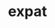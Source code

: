 ---
title: "expat"
layout: cache
category: package
meta: {"versions": ["2.2.10", "2.2.9", "2.3.0"], "compilers": ["gcc@10.3.0", "gcc@6.4.0", "gcc@7.3.0", "gcc@7.3.1", "gcc@7.4.0", "gcc@7.5.0", "gcc@8.1.0", "gcc@8.3.1", "gcc@8.4.1", "gcc@9.3.0", "intel@19.1.3.304", "xl@16.1"]}
spec_files: 
 - spec-0.json
 - spec-1.json
 - spec-2.json
 - spec-3.json
 - spec-4.json
 - spec-5.json
 - spec-6.json
 - spec-7.json
 - spec-8.json
 - spec-9.json
 - spec-10.json
 - spec-11.json
 - spec-12.json
 - spec-13.json
 - spec-14.json
 - spec-15.json
 - spec-16.json
 - spec-17.json
 - spec-18.json
 - spec-19.json
 - spec-20.json
 - spec-21.json
 - spec-22.json
 - spec-23.json
 - spec-24.json
 - spec-25.json
 - spec-26.json
 - spec-27.json
 - spec-28.json
 - spec-29.json
 - spec-30.json
 - spec-31.json
 - spec-32.json
 - spec-33.json
 - spec-34.json
 - spec-35.json
 - spec-36.json
 - spec-37.json
 - spec-38.json
 - spec-39.json
 - spec-40.json
 - spec-41.json
 - spec-42.json
 - spec-43.json
 - spec-44.json
 - spec-45.json
 - spec-46.json
 - spec-47.json
 - spec-48.json
 - spec-49.json
 - spec-50.json
 - spec-51.json
 - spec-52.json
 - spec-53.json
 - spec-54.json
 - spec-55.json
 - spec-56.json
 - spec-57.json
 - spec-58.json
 - spec-59.json
 - spec-60.json
 - spec-61.json
 - spec-62.json
 - spec-63.json
 - spec-64.json
 - spec-65.json
 - spec-66.json
 - spec-67.json
 - spec-68.json
 - spec-69.json
 - spec-70.json
 - spec-71.json
 - spec-72.json
spec_names:
 - 'expat@2.2.10%gcc@9.3.0+libbsd arch=linux-ubuntu20.04-x86_64 ^libbsd@0.10.0%gcc@9.3.0 arch=linux-ubuntu20.04-x86_64'
 - 'expat@2.2.9%gcc@7.3.0+libbsd arch=linux-ubuntu18.04-ppc64le ^libbsd@0.10.0%gcc@7.3.0 arch=linux-ubuntu18.04-ppc64le'
 - 'expat@2.2.9%gcc@7.3.0+libbsd arch=linux-centos8-x86_64 ^libbsd@0.9.1%gcc@7.3.0 arch=linux-centos8-x86_64'
 - 'expat@2.2.9%gcc@7.5.0+libbsd arch=linux-ubuntu18.04-x86_64 ^libbsd@0.10.0%gcc@7.5.0 arch=linux-ubuntu18.04-x86_64'
 - 'expat@2.2.10%gcc@9.3.0+libbsd arch=linux-ubuntu20.04-ppc64le ^libbsd@0.10.0%gcc@9.3.0 arch=linux-ubuntu20.04-ppc64le'
 - 'expat@2.2.10%gcc@8.3.1+libbsd arch=linux-rhel8-x86_64 ^libbsd@0.10.0%gcc@8.3.1 arch=linux-rhel8-x86_64'
 - 'expat@2.3.0%gcc@9.3.0+libbsd arch=linux-ubuntu20.04-x86_64 ^libbsd@0.10.0%gcc@9.3.0 arch=linux-ubuntu20.04-x86_64'
 - 'expat@2.2.9%gcc@7.5.0+libbsd arch=linux-ubuntu18.04-ppc64le ^libbsd@0.10.0%gcc@7.5.0 arch=linux-ubuntu18.04-ppc64le'
 - 'expat@2.2.9%gcc@7.3.0+libbsd arch=linux-rhel7-x86_64 ^libbsd@0.9.1%gcc@7.3.0 arch=linux-rhel7-x86_64'
 - 'expat@2.2.9%gcc@7.3.0+libbsd arch=linux-ubuntu18.04-x86_64 ^libbsd@0.10.0%gcc@7.3.0 arch=linux-ubuntu18.04-x86_64'
 - 'expat@2.3.0%gcc@9.3.0+libbsd arch=linux-rhel7-x86_64 ^libbsd@0.10.0%gcc@9.3.0 arch=linux-rhel7-x86_64'
 - 'expat@2.2.9%gcc@8.1.0+libbsd arch=linux-rhel7-x86_64 ^libbsd@0.10.0%gcc@8.1.0 arch=linux-rhel7-x86_64'
 - 'expat@2.2.9%gcc@7.3.0+libbsd arch=linux-centos8-x86_64 ^libbsd@0.10.0%gcc@7.3.0 arch=linux-centos8-x86_64'
 - 'expat@2.2.10%gcc@7.5.0+libbsd arch=linux-ubuntu18.04-ppc64le ^libbsd@0.10.0%gcc@7.5.0 arch=linux-ubuntu18.04-ppc64le'
 - 'expat@2.2.10%gcc@8.1.0+libbsd arch=linux-rhel7-ppc64le ^libbsd@0.10.0%gcc@8.1.0 arch=linux-rhel7-ppc64le'
 - 'expat@2.3.0%gcc@8.4.1+libbsd arch=linux-rhel8-ppc64le ^libbsd@0.11.3%gcc@8.4.1 arch=linux-rhel8-ppc64le ^libmd@1.0.3%gcc@8.4.1 arch=linux-rhel8-ppc64le'
 - 'expat@2.2.10%gcc@7.3.1+libbsd arch=linux-amzn2-x86_64 ^libbsd@0.10.0%gcc@7.3.1 arch=linux-amzn2-x86_64'
 - 'expat@2.2.9%gcc@7.3.0+libbsd arch=linux-centos7-ppc64le ^libbsd@0.10.0%gcc@7.3.0 arch=linux-centos7-ppc64le'
 - 'expat@2.2.10%gcc@8.3.1+libbsd arch=linux-rhel8-ppc64le ^libbsd@0.10.0%gcc@8.3.1 arch=linux-rhel8-ppc64le'
 - 'expat@2.2.9%gcc@9.3.0+libbsd arch=linux-ubuntu20.04-x86_64 ^libbsd@0.10.0%gcc@9.3.0 arch=linux-ubuntu20.04-x86_64'
 - 'expat@2.2.9%gcc@7.3.0+libbsd arch=linux-ubuntu18.04-ppc64le ^libbsd@0.9.1%gcc@7.3.0 arch=linux-ubuntu18.04-ppc64le'
 - 'expat@2.2.9%gcc@9.3.0+libbsd arch=linux-ubuntu20.04-ppc64le ^libbsd@0.10.0%gcc@9.3.0 arch=linux-ubuntu20.04-ppc64le'
 - 'expat@2.3.0%gcc@9.3.0+libbsd arch=linux-rhel7-ppc64le ^libbsd@0.10.0%gcc@9.3.0 arch=linux-rhel7-ppc64le'
 - 'expat@2.2.10%gcc@8.1.0+libbsd arch=linux-rhel7-x86_64 ^libbsd@0.10.0%gcc@8.1.0 arch=linux-rhel7-x86_64'
 - 'expat@2.2.10%gcc@7.5.0+libbsd arch=linux-ubuntu18.04-x86_64 ^libbsd@0.10.0%gcc@7.5.0 arch=linux-ubuntu18.04-x86_64'
 - 'expat@2.2.9%gcc@7.3.0+libbsd arch=linux-rhel8-x86_64 ^libbsd@0.10.0%gcc@7.3.0 arch=linux-rhel8-x86_64'
 - 'expat@2.3.0%gcc@8.3.1+libbsd arch=linux-rhel8-ppc64le ^libbsd@0.11.3%gcc@8.3.1 arch=linux-rhel8-ppc64le ^libmd@1.0.3%gcc@8.3.1 arch=linux-rhel8-ppc64le'
 - 'expat@2.2.9%gcc@8.1.0+libbsd arch=linux-rhel7-ppc64le ^libbsd@0.10.0%gcc@8.1.0 arch=linux-rhel7-ppc64le'
 - 'expat@2.2.9%gcc@7.5.0+libbsd arch=linux-ubuntu18.04-aarch64 ^libbsd@0.10.0%gcc@7.5.0 arch=linux-ubuntu18.04-aarch64'
 - 'expat@2.2.9%gcc@8.1.0+libbsd arch=linux-rhel7-ppc64le ^libbsd@0.10.0%gcc@8.1.0 arch=linux-rhel7-ppc64le'
 - 'expat@2.3.0%gcc@8.3.1+libbsd arch=linux-rhel8-ppc64le ^libbsd@0.10.0%gcc@8.3.1 arch=linux-rhel8-ppc64le'
 - 'expat@2.3.0%gcc@8.3.1+libbsd arch=linux-rhel8-x86_64 ^libbsd@0.10.0%gcc@8.3.1 arch=linux-rhel8-x86_64'
 - 'expat@2.3.0%gcc@10.3.0+libbsd arch=linux-ubuntu21.04-x86_64 ^libbsd@0.11.3%gcc@10.3.0 arch=linux-ubuntu21.04-x86_64 ^libmd@1.0.3%gcc@10.3.0 arch=linux-ubuntu21.04-x86_64'
 - 'expat@2.3.0%gcc@7.5.0+libbsd arch=linux-ubuntu18.04-x86_64 ^libbsd@0.11.3%gcc@7.5.0 arch=linux-ubuntu18.04-x86_64 ^libmd@1.0.3%gcc@7.5.0 arch=linux-ubuntu18.04-x86_64'
 - 'expat@2.2.9%gcc@7.5.0+libbsd arch=linux-ubuntu18.04-ppc64le ^libbsd@0.10.0%gcc@7.5.0 arch=linux-ubuntu18.04-ppc64le'
 - 'expat@2.2.9%gcc@7.3.0+libbsd arch=linux-centos7-x86_64 ^libbsd@0.9.1%gcc@7.3.0 arch=linux-centos7-x86_64'
 - 'expat@2.2.9%gcc@7.3.0+libbsd arch=linux-rhel7-x86_64 ^libbsd@0.10.0%gcc@7.3.0 arch=linux-rhel7-x86_64'
 - 'expat@2.2.9%gcc@7.3.0+libbsd arch=linux-centos7-x86_64 ^libbsd@0.10.0%gcc@7.3.0 arch=linux-centos7-x86_64'
 - 'expat@2.2.9%gcc@8.3.1+libbsd arch=linux-centos8-ppc64le ^libbsd@0.10.0%gcc@8.3.1 arch=linux-centos8-ppc64le'
 - 'expat@2.2.9%gcc@8.3.1+libbsd arch=linux-rhel8-ppc64le ^libbsd@0.10.0%gcc@8.3.1 arch=linux-rhel8-ppc64le'
 - 'expat@2.3.0%gcc@9.3.0+libbsd arch=linux-ubuntu20.04-x86_64 ^libbsd@0.11.3%gcc@9.3.0 arch=linux-ubuntu20.04-x86_64 ^libmd@1.0.3%gcc@9.3.0 arch=linux-ubuntu20.04-x86_64'
 - 'expat@2.3.0%gcc@7.5.0+libbsd arch=linux-ubuntu18.04-ppc64le ^libbsd@0.11.3%gcc@7.5.0 arch=linux-ubuntu18.04-ppc64le ^libmd@1.0.3%gcc@7.5.0 arch=linux-ubuntu18.04-ppc64le'
 - 'expat@2.2.9%gcc@8.3.1+libbsd arch=linux-centos8-x86_64 ^libbsd@0.10.0%gcc@8.3.1 arch=linux-centos8-x86_64'
 - 'expat@2.3.0%gcc@9.3.0+libbsd arch=linux-ubuntu20.04-ppc64le ^libbsd@0.11.3%gcc@9.3.0 arch=linux-ubuntu20.04-ppc64le ^libmd@1.0.3%gcc@9.3.0 arch=linux-ubuntu20.04-ppc64le'
 - 'expat@2.2.9%gcc@7.3.0+libbsd arch=linux-rhel7-ppc64le ^libbsd@0.10.0%gcc@7.3.0 arch=linux-rhel7-ppc64le'
 - 'expat@2.2.10%gcc@9.3.0+libbsd arch=linux-rhel7-x86_64 ^libbsd@0.10.0%gcc@9.3.0 arch=linux-rhel7-x86_64'
 - 'expat@2.3.0%gcc@9.3.0+libbsd arch=linux-rhel7-x86_64 ^libbsd@0.11.3%gcc@9.3.0 arch=linux-rhel7-x86_64 ^libmd@1.0.3%gcc@9.3.0 arch=linux-rhel7-x86_64'
 - 'expat@2.3.0%gcc@8.3.1+libbsd arch=linux-rhel8-x86_64 ^libbsd@0.11.3%gcc@8.3.1 arch=linux-rhel8-x86_64 ^libmd@1.0.3%gcc@8.3.1 arch=linux-rhel8-x86_64'
 - 'expat@2.2.10%gcc@9.3.0+libbsd arch=linux-rhel7-ppc64le ^libbsd@0.10.0%gcc@9.3.0 arch=linux-rhel7-ppc64le'
 - 'expat@2.3.0%gcc@9.3.0+libbsd arch=linux-rhel7-ppc64le ^libbsd@0.11.3%gcc@9.3.0 arch=linux-rhel7-ppc64le ^libmd@1.0.3%gcc@9.3.0 arch=linux-rhel7-ppc64le'
 - 'expat@2.2.9%gcc@8.3.1+libbsd arch=linux-rhel8-x86_64 ^libbsd@0.10.0%gcc@8.3.1 arch=linux-rhel8-x86_64'
 - 'expat@2.2.9%gcc@7.3.0+libbsd arch=linux-rhel8-x86_64 ^libbsd@0.9.1%gcc@7.3.0 arch=linux-rhel8-x86_64'
 - 'expat@2.3.0%gcc@10.3.0+libbsd arch=linux-ubuntu21.04-ppc64le ^libbsd@0.11.3%gcc@10.3.0 arch=linux-ubuntu21.04-ppc64le ^libmd@1.0.3%gcc@10.3.0 arch=linux-ubuntu21.04-ppc64le'
 - 'expat@2.3.0%gcc@9.3.0+libbsd arch=linux-ubuntu20.04-ppc64le ^libbsd@0.10.0%gcc@9.3.0 arch=linux-ubuntu20.04-ppc64le'
 - 'expat@2.2.10%gcc@9.3.0+libbsd arch=cray-cnl7-haswell ^libbsd@0.10.0%gcc@9.3.0 arch=cray-cnl7-haswell'
 - 'expat@2.2.9%gcc@7.3.0+libbsd arch=linux-centos7-ppc64le ^libbsd@0.9.1%gcc@7.3.0 arch=linux-centos7-ppc64le'
 - 'expat@2.2.9%gcc@8.1.0+libbsd arch=linux-rhel7-power8le ^libbsd@0.10.0%gcc@8.1.0 arch=linux-rhel7-power8le'
 - 'expat@2.3.0%gcc@8.4.1+libbsd arch=linux-rhel8-x86_64 ^libbsd@0.11.3%gcc@8.4.1 arch=linux-rhel8-x86_64 ^libmd@1.0.3%gcc@8.4.1 arch=linux-rhel8-x86_64'
 - 'expat@2.2.9%gcc@7.5.0+libbsd arch=linux-ubuntu18.04-x86_64 ^libbsd@0.10.0%gcc@7.5.0 arch=linux-ubuntu18.04-x86_64'
 - 'expat@2.2.9%gcc@7.4.0+libbsd arch=linux-ubuntu18.04-x86_64 ^libbsd@0.10.0%gcc@7.4.0 arch=linux-ubuntu18.04-x86_64'
 - 'expat@2.2.10%intel@19.1.3.304+libbsd arch=cray-cnl7-haswell ^libbsd@0.10.0%intel@19.1.3.304 patches=71b49f5 arch=cray-cnl7-haswell'
 - 'expat@2.2.9%xl@16.1 fflags="-qzerosize" +libbsd arch=linux-rhel7-power9le ^libbsd@0.10.0%gcc@4.8.5 arch=linux-rhel7-power8le'
 - 'expat@2.2.9%gcc@8.1.0+libbsd arch=linux-centos7-x86_64 ^libbsd@0.10.0%gcc@8.1.0 arch=linux-centos7-x86_64'
 - 'expat@2.3.0%gcc@7.5.0+libbsd arch=linux-ubuntu18.04-ppc64le ^libbsd@0.10.0%gcc@7.5.0 arch=linux-ubuntu18.04-ppc64le'
 - 'expat@2.3.0%gcc@7.5.0+libbsd arch=linux-ubuntu18.04-x86_64 ^libbsd@0.10.0%gcc@7.5.0 arch=linux-ubuntu18.04-x86_64'
 - 'expat@2.2.9%gcc@8.1.0+libbsd arch=linux-centos7-ppc64le ^libbsd@0.10.0%gcc@8.1.0 arch=linux-centos7-ppc64le'
 - 'expat@2.2.9%gcc@8.1.0+libbsd arch=linux-rhel7-x86_64 ^libbsd@0.10.0%gcc@8.1.0 arch=linux-rhel7-x86_64'
 - 'expat@2.2.9%gcc@7.3.0+libbsd arch=linux-ubuntu18.04-x86_64 ^libbsd@0.9.1%gcc@7.3.0 arch=linux-ubuntu18.04-x86_64'
 - 'expat@2.2.9%gcc@8.3.1+libbsd arch=linux-rhel8-aarch64 ^libbsd@0.10.0%gcc@8.3.1 arch=linux-rhel8-aarch64'
 - 'expat@2.2.9%gcc@7.3.0+libbsd arch=linux-rhel7-ppc64le ^libbsd@0.9.1%gcc@7.3.0 arch=linux-rhel7-ppc64le'
 - 'expat@2.2.9%xl@16.1 fflags="-qzerosize" +libbsd arch=linux-rhel7-power9le ^libbsd@0.9.1%xl@16.1 fflags="-qzerosize"  arch=linux-rhel7-power9le'
 - 'expat@2.2.9%gcc@7.5.0+libbsd arch=linux-ubuntu18.04-power8le ^libbsd@0.10.0%gcc@7.5.0 arch=linux-ubuntu18.04-power8le'
 - 'expat@2.2.9%gcc@6.4.0+libbsd arch=linux-rhel7-power9le ^libbsd@0.9.1%gcc@6.4.0 arch=linux-rhel7-power9le'
---